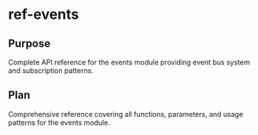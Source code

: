 # ref-events

<!--
TOC: Reference > Framework Modules > events
Audience: Developers
Duration: Reference
Prerequisites: Basic concepts understanding
-->

## Purpose

Complete API reference for the events module providing event bus system and subscription patterns.

## Plan

Comprehensive reference covering all functions, parameters, and usage patterns for the events module.

<!--
Content includes complete function signatures, parameters, examples, and best practices.
-->
